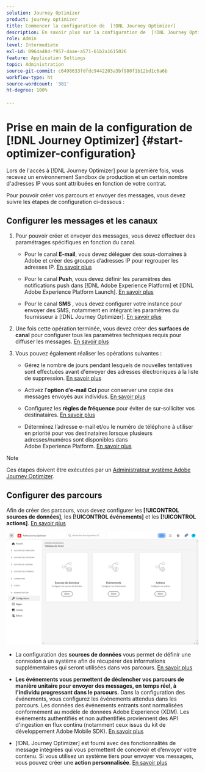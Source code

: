 ```yaml
---
solution: Journey Optimizer
product: journey optimizer
title: Commencer la configuration de  [!DNL Journey Optimizer]
description: En savoir plus sur la configuration de  [!DNL Journey Optimizer]
role: Admin
level: Intermediate
exl-id: 0964a484-f957-4aae-a571-61b2a1615026
feature: Application Settings
topic: Administration
source-git-commit: c6498633fdfdc9442203a3bf980f1b12bd1c6a6b
workflow-type: ht
source-wordcount: '381'
ht-degree: 100%

---
```



# Prise en main de la configuration de [!DNL Journey Optimizer] {#start-optimizer-configuration}

Lors de l&#39;accès à [!DNL Journey Optimizer] pour la première fois, vous recevez un environnement Sandbox de production et un certain nombre d&#39;adresses IP vous sont attribuées en fonction de votre contrat.

Pour pouvoir créer vos parcours et envoyer des messages, vous devez suivre les étapes de configuration ci-dessous :

## Configurer les messages et les canaux

1. Pour pouvoir créer et envoyer des messages, vous devez effectuer des paramétrages spécifiques en fonction du canal.

   * Pour le canal **E-mail**, vous devez déléguer des sous-domaines à Adobe et créer des groupes d’adresses IP pour regrouper les adresses IP. [En savoir plus](../email/get-started-email-config.md)

   * Pour le canal **Push**, vous devez définir les paramètres des notifications push dans [!DNL Adobe Experience Platform] et [!DNL Adobe Experience Platform Launch]. [En savoir plus](../push/push-configuration.md)

   * Pour le canal **SMS** , vous devez configurer votre instance pour envoyer des SMS, notamment en intégrant les paramètres du fournisseur à [!DNL Journey Optimizer]. [En savoir plus](../sms/sms-configuration.md)

1. Une fois cette opération terminée, vous devez créer des **surfaces de canal** pour configurer tous les paramètres techniques requis pour diffuser les messages. [En savoir plus](channel-surfaces.md)

1. Vous pouvez également réaliser les opérations suivantes :

   * Gérez le nombre de jours pendant lesquels de nouvelles tentatives sont effectuées avant d&#39;envoyer des adresses électroniques à la liste de suppression. [En savoir plus](manage-suppression-list.md)

   * Activez l’**option d’e-mail Cci** pour conserver une copie des messages envoyés aux individus. [En savoir plus](archiving-support.md#enable-bcc)

   * Configurez les **règles de fréquence** pour éviter de sur-solliciter vos destinataires. [En savoir plus](frequency-rules.md)

   * Déterminez l’adresse e-mail et/ou le numéro de téléphone à utiliser en priorité pour vos destinataires lorsque plusieurs adresses/numéros sont disponibles dans Adobe Experience Platform. [En savoir plus](primary-email-addresses.md)

<!--* Understand the push notification flow. [Learn more](../push/push-gs.md)-->

>[!NOTE]
>
>Ces étapes doivent être exécutées par un [Administrateur système Adobe Journey Optimizer](../start/path/administrator.md).

## Configurer des parcours

Afin de créer des parcours, vous devez configurer les **[!UICONTROL sources de données]**, les **[!UICONTROL événements]** et les **[!UICONTROL actions]**. [En savoir plus](about-data-sources-events-actions.md)

![](assets/admin-menu.png)

* La configuration des **sources de données** vous permet de définir une connexion à un système afin de récupérer des informations supplémentaires qui seront utilisées dans vos parcours. [En savoir plus](../datasource/about-data-sources.md)

* **Les événements vous permettent de déclencher vos parcours de manière unitaire pour envoyer des messages, en temps réel, à l&#39;individu progressant dans le parcours.** Dans la configuration des événements, vous configurez les événements attendus dans les parcours. Les données des événements entrants sont normalisées conformément au modèle de données Adobe Experience (XDM). Les événements authentifiés et non authentifiés proviennent des API d&#39;ingestion en flux continu (notamment ceux issus du kit de développement Adobe Mobile SDK). [En savoir plus](../event/about-events.md)

* [!DNL Journey Optimizer] est fourni avec des fonctionnalités de message intégrées qui vous permettent de concevoir et d’envoyer votre contenu. Si vous utilisez un système tiers pour envoyer vos messages, vous pouvez créer une **action personnalisée**. [En savoir plus](../action/action.md)
